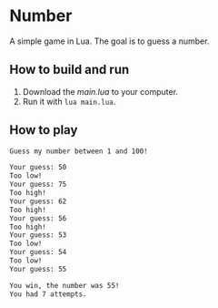 # Number

A simple game in Lua. The goal is to guess a number.

## How to build and run

1. Download the _main.lua_ to your computer.
2. Run it with `lua main.lua`.

## How to play

```txt
Guess my number between 1 and 100!

Your guess: 50
Too low!
Your guess: 75
Too high!
Your guess: 62
Too high!
Your guess: 56
Too high!
Your guess: 53
Too low!
Your guess: 54
Too low!
Your guess: 55

You win, the number was 55!
You had 7 attempts.
```
